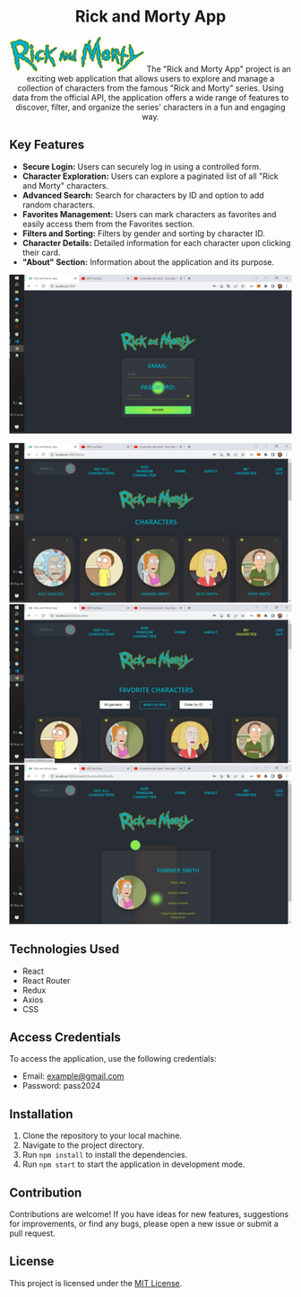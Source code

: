 


<div align="center">

# Rick and Morty App
![favorite](/public/Logo2.png)
The "Rick and Morty App" project is an exciting web application that allows users to explore and manage a collection of characters from the famous "Rick and Morty" series. Using data from the official API, the application offers a wide range of features to discover, filter, and organize the series' characters in a fun and engaging way.
<!-- ![Rick and Morty App](/rickandmorty-front/public/Logo2.png) -->
<!-- 
![Login](src/imagelogin.png)
![Home](src/imagehome.png) -->

<!-- ![detail](src/imagedetail.png) -->





</div>

## Key Features

- **Secure Login:** Users can securely log in using a controlled form.
- **Character Exploration:** Users can explore a paginated list of all "Rick and Morty" characters.
- **Advanced Search:** Search for characters by ID and option to add random characters.
- **Favorites Management:** Users can mark characters as favorites and easily access them from the Favorites section.
- **Filters and Sorting:** Filters by gender and sorting by character ID.
- **Character Details:** Detailed information for each character upon clicking their card.
- **"About" Section:** Information about the application and its purpose.

![Secure Login:](src/imagelogin.png)

![Character Exploration:](src/imagehome.png)
![Favorite section:](/src/imagefavorite.png)
![Detail Page](/src/imagedetail.png)





## Technologies Used

- React
- React Router
- Redux
- Axios
- CSS

## Access Credentials

To access the application, use the following credentials:

- Email: example@gmail.com
- Password: pass2024

## Installation

1. Clone the repository to your local machine.
2. Navigate to the project directory.
3. Run `npm install` to install the dependencies.
4. Run `npm start` to start the application in development mode.

## Contribution

Contributions are welcome! If you have ideas for new features, suggestions for improvements, or find any bugs, please open a new issue or submit a pull request.

## License

This project is licensed under the [MIT License](https://opensource.org/licenses/MIT).
